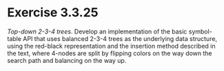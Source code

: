 # Exercise 3.3.25

*Top-down 2-3-4 trees*. Develop an implementation of the basic symbol-table
API that uses balanced 2-3-4 trees as the underlying data structure, using
the red-black representation and the insertion method described in the text,
where 4-nodes are split by flipping colors on the way down the search path
and balancing on the way up.